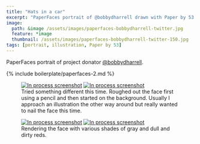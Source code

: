 ```yaml
---
title: "Hats in a car"
excerpt: "PaperFaces portrait of @bobbydharrell drawn with Paper by 53 on an iPad."
image: 
  path: &image /assets/images/paperfaces-bobbydharrell-twitter.jpg 
  feature: *image
  thumbnail: /assets/images/paperfaces-bobbydharrell-twitter-150.jpg
tags: [portrait, illustration, Paper by 53]
---
```


PaperFaces portrait of project donator [@bobbydharrell](http://twitter.com/bobbydharrell).

{% include boilerplate/paperfaces-2.md %}

<figure class="half">
	<a href="{{ site.url }}/assets/images/paperfaces-bobbydharrell-process-1-lg.jpg"><img src="{{ site.url }}/assets/images/paperfaces-bobbydharrell-process-1-600.jpg" alt="In process screenshot"></a>
	<a href="{{ site.url }}/assets/images/paperfaces-bobbydharrell-process-2-lg.jpg"><img src="{{ site.url }}/assets/images/paperfaces-bobbydharrell-process-2-600.jpg" alt="In process screenshot"></a>
	<figcaption>Tried something different this time. Roughed out the face first using a pencil and then started on the background. Usually I approach an illustration the other way around but really wanted to nail the face this time.</figcaption>
</figure>

<figure class="half">
	<a href="{{ site.url }}/assets/images/paperfaces-bobbydharrell-process-3-lg.jpg"><img src="{{ site.url }}/assets/images/paperfaces-bobbydharrell-process-3-600.jpg" alt="In process screenshot"></a>
	<a href="{{ site.url }}/assets/images/paperfaces-bobbydharrell-process-4-lg.jpg"><img src="{{ site.url }}/assets/images/paperfaces-bobbydharrell-process-4-600.jpg" alt="In process screenshot"></a>
	<figcaption>Rendering the face with various shades of gray and dull and dirty reds.</figcaption>
</figure>
